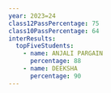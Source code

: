 ```yaml
---
year: 2023=24
class12PassPercentage: 75
class10PassPercentage: 64
interResults:
  topFiveStudents:
    - name: ANJALI PARGAIN
      percentage: 88
    - name: DEEKSHA
      percentage: 90
---
```


